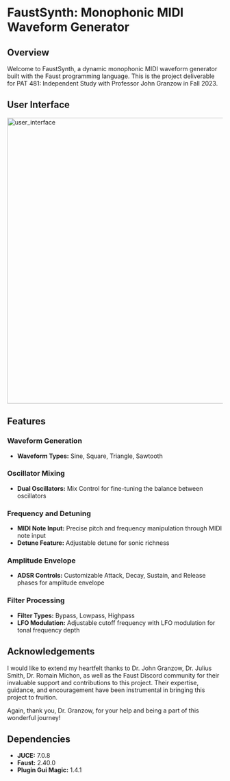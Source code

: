 # FaustSynth: Monophonic MIDI Waveform Generator

## Overview
Welcome to FaustSynth, a dynamic monophonic MIDI waveform generator built with the Faust programming language. This is the project deliverable for PAT 481: Independent Study with Professor John Granzow in Fall 2023.

## User Interface
<img width="668" alt="user_interface" src="https://github.com/RealAlexZ/FaustSynth/assets/97690118/cbf5dfae-8ba0-44bc-9207-b24896c6e97e">

## Features

### Waveform Generation
- **Waveform Types:** Sine, Square, Triangle, Sawtooth

### Oscillator Mixing
- **Dual Oscillators:** Mix Control for fine-tuning the balance between oscillators

### Frequency and Detuning
- **MIDI Note Input:** Precise pitch and frequency manipulation through MIDI note input
- **Detune Feature:** Adjustable detune for sonic richness

### Amplitude Envelope
- **ADSR Controls:** Customizable Attack, Decay, Sustain, and Release phases for amplitude envelope

### Filter Processing
- **Filter Types:** Bypass, Lowpass, Highpass
- **LFO Modulation:** Adjustable cutoff frequency with LFO modulation for tonal frequency depth

## Acknowledgements
I would like to extend my heartfelt thanks to Dr. John Granzow, Dr. Julius Smith, Dr. Romain Michon, as well as the Faust Discord community for their invaluable support and contributions to this project. Their expertise, guidance, and encouragement have been instrumental in bringing this project to fruition.

Again, thank you, Dr. Granzow, for your help and being a part of this wonderful journey!

## Dependencies
- **JUCE:** 7.0.8
- **Faust:** 2.40.0
- **Plugin Gui Magic:** 1.4.1
